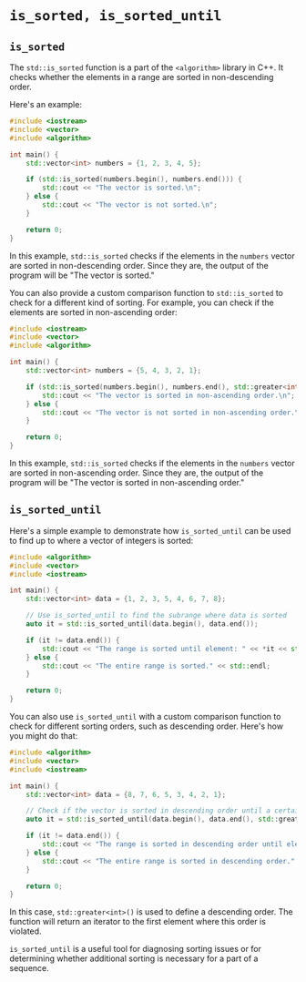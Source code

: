 # `is_sorted, is_sorted_until`

## `is_sorted`

The `std::is_sorted` function is a part of the `<algorithm>` library in C++. It checks whether the elements in a range are sorted in non-descending order.

Here's an example:

```cpp
#include <iostream>
#include <vector>
#include <algorithm>

int main() {
    std::vector<int> numbers = {1, 2, 3, 4, 5};

    if (std::is_sorted(numbers.begin(), numbers.end())) {
        std::cout << "The vector is sorted.\n";
    } else {
        std::cout << "The vector is not sorted.\n";
    }

    return 0;
}
```

In this example, `std::is_sorted` checks if the elements in the `numbers` vector are sorted in non-descending order. Since they are, the output of the program will be "The vector is sorted."

You can also provide a custom comparison function to `std::is_sorted` to check for a different kind of sorting. For example, you can check if the elements are sorted in non-ascending order:

```cpp
#include <iostream>
#include <vector>
#include <algorithm>

int main() {
    std::vector<int> numbers = {5, 4, 3, 2, 1};

    if (std::is_sorted(numbers.begin(), numbers.end(), std::greater<int>())) {
        std::cout << "The vector is sorted in non-ascending order.\n";
    } else {
        std::cout << "The vector is not sorted in non-ascending order.\n";
    }

    return 0;
}
```

In this example, `std::is_sorted` checks if the elements in the `numbers` vector are sorted in non-ascending order. Since they are, the output of the program will be "The vector is sorted in non-ascending order."

## `is_sorted_until`

Here's a simple example to demonstrate how `is_sorted_until` can be used to find up to where a vector of integers is sorted:

```cpp
#include <algorithm>
#include <vector>
#include <iostream>

int main() {
    std::vector<int> data = {1, 2, 3, 5, 4, 6, 7, 8};

    // Use is_sorted_until to find the subrange where data is sorted
    auto it = std::is_sorted_until(data.begin(), data.end());

    if (it != data.end()) {
        std::cout << "The range is sorted until element: " << *it << std::endl;
    } else {
        std::cout << "The entire range is sorted." << std::endl;
    }

    return 0;
}
```

You can also use `is_sorted_until` with a custom comparison function to check for different sorting orders, such as descending order. Here's how you might do that:

```cpp
#include <algorithm>
#include <vector>
#include <iostream>

int main() {
    std::vector<int> data = {8, 7, 6, 5, 3, 4, 2, 1};

    // Check if the vector is sorted in descending order until a certain point
    auto it = std::is_sorted_until(data.begin(), data.end(), std::greater<int>());

    if (it != data.end()) {
        std::cout << "The range is sorted in descending order until element: " << *it << std::endl;
    } else {
        std::cout << "The entire range is sorted in descending order." << std::endl;
    }

    return 0;
}
```

In this case, `std::greater<int>()` is used to define a descending order. The function will return an iterator to the first element where this order is violated.

`is_sorted_until` is a useful tool for diagnosing sorting issues or for determining whether additional sorting is necessary for a part of a sequence.